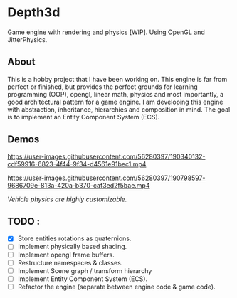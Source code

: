 # Depth3d
Game engine with rendering and physics [WIP]. Using OpenGL and JitterPhysics.

## About
This is a hobby project that I have been working on. This engine is far from perfect or finished, but provides the perfect grounds for learning programming (OOP), opengl, linear math, physics and 
most importantly, a good architectural pattern for a game engine. I am developing this engine with abstraction, inheritance, hierarchies and composition in mind. The goal is to implement an Entity Component System (ECS).

## Demos
https://user-images.githubusercontent.com/56280397/190340132-cdf59916-6823-4f44-9f34-d4561e91bec1.mp4

https://user-images.githubusercontent.com/56280397/190798597-9686709e-813a-420a-b370-caf3ed2f5bae.mp4

*Vehicle physics are highly customizable.*


## TODO :
+ [x] Store entities rotations as quaternions.
+ [ ] Implement physically based shading.
+ [ ] Implement opengl frame buffers.
+ [ ] Restructure namespaces & classes.
+ [ ] Implement Scene graph / transform hierarchy
+ [ ] Implement Entity Component System (ECS).
+ [ ] Refactor the engine (separate between engine code & game code).
